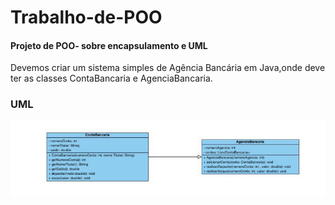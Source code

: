 # Trabalho-de-POO
#### Projeto de POO- sobre encapsulamento e UML
Devemos criar um sistema simples de Agência Bancária em Java,onde deve ter as classes ContaBancaria e AgenciaBancaria.

### UML
<img src="/Img/UML.jpg">


